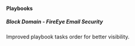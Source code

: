 
#### Playbooks

##### Block Domain - FireEye Email Security

Improved playbook tasks order for better visibility.